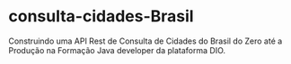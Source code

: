 # consulta-cidades-Brasil
 Construindo uma API Rest de Consulta de Cidades do Brasil do Zero até a Produção na Formação Java developer da plataforma DIO.
